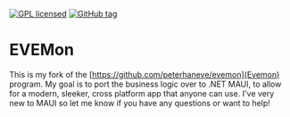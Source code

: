 [![GPL licensed](https://img.shields.io/badge/license-GPL%20v2-blue.svg)]()
[![GitHub tag](https://img.shields.io/github/tag/peterhaneve/evemon.svg)]()

# **EVEMon** 

This is my fork of the [https://github.com/peterhaneve/evemon](Evemon) program. My goal is to port the business logic over to .NET MAUI, to allow for a modern, sleeker, cross platform app that anyone can use. I've very new to MAUI so let me know if you have any questions or want to help!
